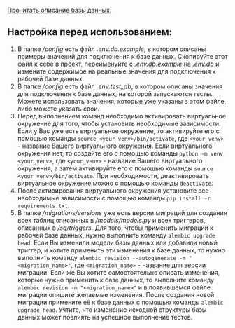 [Прочитать описание базы данных.](docs/description.md)

## Настройка перед использованием:
1) В папке */config* есть файл *.env.db.example*, в котором описаны примеры значений для подключения к базе данных. Скопируйте этот файл к себе в проект, переименуйте с *.env.db.example* на *.env.db* и измените содержимое на реальные значения для подключения к рабочей базе данных.
2) В папке */config* есть файл *.env.test_db*, в котором описаны значения для подключения к базе данных, на которой запускаются тесты. Можете использовать значения, которые уже указаны в этом файле, либо можете указать свои.
3) Перед выполнением команд необходимо активировать виртуальное окружение для того, чтобы установить необходимые зависимости. Если у Вас уже есть виртуальное окружение, то активируйте его с помощью команды `source <your_venv>/bin/activate`, где `<your_venv>` - название Вашего виртуального окружения. Если виртуального окружения нет, то создайте его с помощью команды `python -m venv <your_venv>`, где `<your_venv>` - название Вашего виртуального окружения, а затем активируйте его с помощью команды `source <your_venv>/bin/activate`. При необходимости, деактивировать виртуальное окружение можно с помощью команды `deactivate`.
4) После активирования виртуального окружения установите все необходимые зависимости с помощью команды `pip install -r requirements.txt`.
5) В папке */migrations/versions* уже есть версии миграций для создания всех таблиц описанных в */models/models.py* и всех триггеров, описанных в */sq/triggers*. Для того, чтобы применить миграции к рабочей базе данных, нужно выполнить команду `alembic upgrade head`. Если Вы изменили модели базы данных или добавили новый триггер, и хотите применить эти изменения к базе данных, то нужно выполнить команду `alembic revision --autogenerate -m "<migration_name>"`, где `<migration_name>` - название для версии миграции. Если же Вы хотите самостоятельно описать изменения, которые нужно применить к базе данных, то выполните команду `alembic revision -m "<migration_name>"` и в появившемся файле миграции опишите желаемые изменения. После создания новой миграции примените её к базе данных с помощью команды `alembic upgrade head`. Учтите, что изменение исходной структуры базы данных может повлиять на успешное выполнение тестов.